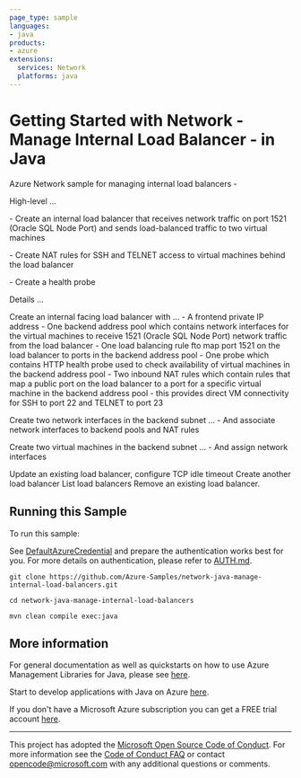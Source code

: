 ```yaml
---
page_type: sample
languages:
- java
products:
- azure
extensions:
  services: Network
  platforms: java
---
```


# Getting Started with Network - Manage Internal Load Balancer - in Java #


  Azure Network sample for managing internal load balancers -
  <p>
  High-level ...
  <p>
  - Create an internal load balancer that receives network traffic on
  port 1521 (Oracle SQL Node Port) and sends load-balanced traffic
  to two virtual machines
  <p>
  - Create NAT rules for SSH and TELNET access to virtual
  machines behind the load balancer
  <p>
  - Create a health probe
  <p>
  Details ...
  <p>
  Create an internal facing load balancer with ...
  - A frontend private IP address
  - One backend address pool which contains network interfaces for the virtual
  machines to receive 1521 (Oracle SQL Node Port) network traffic from the load balancer
  - One load balancing rule fto map port 1521 on the load balancer to
  ports in the backend address pool
  - One probe which contains HTTP health probe used to check availability
  of virtual machines in the backend address pool
  - Two inbound NAT rules which contain rules that map a public port on the load
  balancer to a port for a specific virtual machine in the backend address pool
  - this provides direct VM connectivity for SSH to port 22 and TELNET to port 23
  <p>
  Create two network interfaces in the backend subnet ...
  - And associate network interfaces to backend pools and NAT rules
  <p>
  Create two virtual machines in the backend subnet ...
  - And assign network interfaces
  <p>
  Update an existing load balancer, configure TCP idle timeout
  Create another load balancer
  List load balancers
  Remove an existing load balancer.
 

## Running this Sample ##

To run this sample:

See [DefaultAzureCredential](https://github.com/Azure/azure-sdk-for-java/tree/master/sdk/identity/azure-identity#defaultazurecredential) and prepare the authentication works best for you. For more details on authentication, please refer to [AUTH.md](https://github.com/Azure/azure-sdk-for-java/blob/master/sdk/resourcemanager/docs/AUTH.md).

    git clone https://github.com/Azure-Samples/network-java-manage-internal-load-balancers.git

    cd network-java-manage-internal-load-balancers

    mvn clean compile exec:java

## More information ##

For general documentation as well as quickstarts on how to use Azure Management Libraries for Java, please see [here](https://aka.ms/azsdk/java/mgmt).

Start to develop applications with Java on Azure [here](http://azure.com/java).

If you don't have a Microsoft Azure subscription you can get a FREE trial account [here](http://go.microsoft.com/fwlink/?LinkId=330212).

---

This project has adopted the [Microsoft Open Source Code of Conduct](https://opensource.microsoft.com/codeofconduct/). For more information see the [Code of Conduct FAQ](https://opensource.microsoft.com/codeofconduct/faq/) or contact [opencode@microsoft.com](mailto:opencode@microsoft.com) with any additional questions or comments.